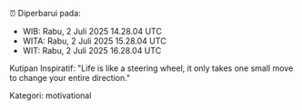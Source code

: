 ⏰ Diperbarui pada:
- WIB: Rabu, 2 Juli 2025 14.28.04 UTC
- WITA: Rabu, 2 Juli 2025 15.28.04 UTC
- WIT: Rabu, 2 Juli 2025 16.28.04 UTC

Kutipan Inspiratif:
"Life is like a steering wheel, it only takes one small move to change your entire direction."


Kategori: motivational

